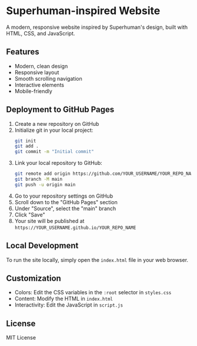 # Superhuman-inspired Website

A modern, responsive website inspired by Superhuman's design, built with HTML, CSS, and JavaScript.

## Features

- Modern, clean design
- Responsive layout
- Smooth scrolling navigation
- Interactive elements
- Mobile-friendly

## Deployment to GitHub Pages

1. Create a new repository on GitHub
2. Initialize git in your local project:
   ```bash
   git init
   git add .
   git commit -m "Initial commit"
   ```
3. Link your local repository to GitHub:
   ```bash
   git remote add origin https://github.com/YOUR_USERNAME/YOUR_REPO_NAME.git
   git branch -M main
   git push -u origin main
   ```
4. Go to your repository settings on GitHub
5. Scroll down to the "GitHub Pages" section
6. Under "Source", select the "main" branch
7. Click "Save"
8. Your site will be published at `https://YOUR_USERNAME.github.io/YOUR_REPO_NAME`

## Local Development

To run the site locally, simply open the `index.html` file in your web browser.

## Customization

- Colors: Edit the CSS variables in the `:root` selector in `styles.css`
- Content: Modify the HTML in `index.html`
- Interactivity: Edit the JavaScript in `script.js`

## License

MIT License 